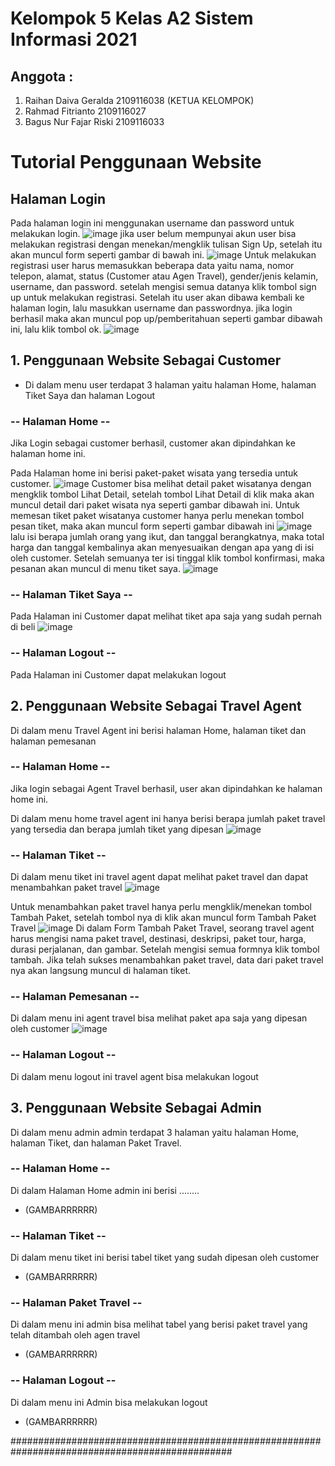 # Kelompok 5 Kelas A2 Sistem Informasi 2021
## Anggota :
1. Raihan Daiva Geralda 2109116038 (KETUA KELOMPOK)
2. Rahmad Fitrianto 2109116027
3. Bagus Nur Fajar Riski 2109116033

# Tutorial Penggunaan Website
## Halaman Login 
Pada halaman login ini menggunakan username dan password untuk melakukan login.
![image](https://github.com/A2-5-web/program-web-travel/assets/119683415/542622be-4751-4847-b658-88afd5b93c74)
jika user belum mempunyai akun user bisa melakukan registrasi dengan menekan/mengklik tulisan Sign Up, setelah itu akan muncul form seperti gambar di bawah ini.
![image](https://github.com/A2-5-web/program-web-travel/assets/119683415/e7bb3894-3c70-4e6d-be84-cc46cdf96add)
Untuk melakukan registrasi user harus memasukkan beberapa data yaitu nama, nomor telepon, alamat, status (Customer atau Agen Travel), gender/jenis kelamin, username, dan password. setelah mengisi semua datanya klik tombol sign up untuk melakukan registrasi. Setelah itu user akan dibawa kembali ke halaman login, lalu masukkan username dan passwordnya. jika login berhasil maka akan muncul pop up/pemberitahuan seperti gambar dibawah ini, lalu klik tombol ok.
![image](https://github.com/A2-5-web/program-web-travel/assets/119683415/5197b8f3-752a-4c05-984b-d9cff9d7e6ca)

## 1. Penggunaan Website Sebagai Customer
- Di dalam menu user terdapat 3 halaman yaitu halaman Home, halaman Tiket Saya dan halaman Logout

### -- Halaman Home --
Jika Login sebagai customer berhasil, customer akan dipindahkan ke halaman home ini.

Pada Halaman home ini berisi paket-paket wisata yang tersedia untuk customer.
![image](https://github.com/A2-5-web/program-web-travel/assets/119683415/6e9caa77-e9bd-4a9c-9b19-3e57322e9229)
Customer bisa melihat detail paket wisatanya dengan mengklik tombol Lihat Detail, setelah tombol Lihat Detail di klik maka akan muncul detail dari paket wisata nya seperti gambar dibawah ini.
Untuk memesan tiket paket wisatanya customer hanya perlu menekan tombol pesan tiket, maka akan muncul form seperti gambar dibawah ini
![image](https://github.com/A2-5-web/program-web-travel/assets/119683415/0f9399a0-6ef3-408b-812c-127cf329abc7)
lalu isi berapa jumlah orang yang ikut, dan tanggal berangkatnya, maka total harga dan tanggal kembalinya akan menyesuaikan dengan apa yang di isi oleh customer. Setelah semuanya ter isi tinggal klik tombol konfirmasi, maka pesanan akan muncul di menu tiket saya.
![image](https://github.com/A2-5-web/program-web-travel/assets/119683415/8d6be88f-a068-4827-ae71-64b6b4e3b167)

### -- Halaman Tiket Saya --
Pada Halaman ini Customer dapat melihat tiket apa saja yang sudah pernah di beli
![image](https://github.com/A2-5-web/program-web-travel/assets/119683415/39deb027-34e9-4023-817f-5ee1705ffcdd)

### -- Halaman Logout --
Pada Halaman ini Customer dapat melakukan logout

## 2. Penggunaan Website Sebagai Travel Agent
Di dalam menu Travel Agent ini berisi halaman Home, halaman tiket dan halaman pemesanan

### -- Halaman Home --
Jika login sebagai Agent Travel berhasil, user akan dipindahkan ke halaman home ini.

Di dalam menu home travel agent ini hanya berisi berapa jumlah paket travel yang tersedia dan berapa jumlah tiket yang dipesan
![image](https://github.com/A2-5-web/program-web-travel/assets/119683415/fe24357c-d31d-46ac-8b20-13c64b9fc0eb)

### -- Halaman Tiket --
Di dalam menu tiket ini travel agent dapat melihat paket travel dan dapat menambahkan paket travel
![image](https://github.com/A2-5-web/program-web-travel/assets/119683415/6a19b93f-a92c-46b7-979d-73f530cd72c0)

Untuk menambahkan paket travel hanya perlu mengklik/menekan tombol Tambah Paket, setelah tombol nya di klik akan muncul form Tambah Paket Travel
![image](https://github.com/A2-5-web/program-web-travel/assets/119683415/d3cf54d7-d1fa-428e-b624-3e9218b10419)
Di dalam Form Tambah Paket Travel, seorang travel agent harus mengisi nama paket travel, destinasi, deskripsi, paket tour, harga, durasi perjalanan, dan gambar. Setelah mengisi semua formnya klik tombol tambah. Jika telah sukses menambahkan paket travel, data dari paket travel nya akan langsung muncul di halaman tiket.

### -- Halaman Pemesanan --
Di dalam menu ini agent travel bisa melihat paket apa saja yang dipesan oleh customer
![image](https://github.com/A2-5-web/program-web-travel/assets/119683415/c73cb431-7ee4-4361-93e6-2cfea3b82848)

### -- Halaman Logout --
Di dalam menu logout ini travel agent bisa melakukan logout


## 3. Penggunaan Website Sebagai Admin
Di dalam menu admin admin terdapat 3 halaman yaitu halaman Home, halaman Tiket, dan halaman Paket Travel.

### -- Halaman Home --
Di dalam Halaman Home admin ini berisi ........
- (GAMBARRRRRR)

### -- Halaman Tiket --
Di dalam menu tiket ini berisi tabel tiket yang sudah dipesan oleh customer
- (GAMBARRRRRR)

### -- Halaman Paket Travel --
Di dalam menu ini admin bisa melihat tabel yang berisi paket travel yang telah ditambah oleh agen travel
- (GAMBARRRRRR)

### -- Halaman Logout --
Di dalam menu ini Admin bisa melakukan logout
- (GAMBARRRRRR)


################################################################################################

